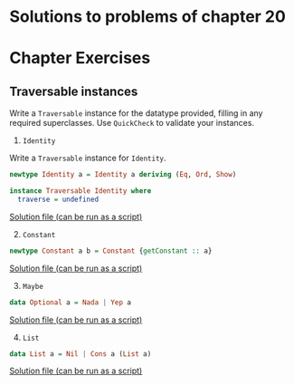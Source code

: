 # Solutions to problems of chapter 20
# Chapter Exercises

## Traversable instances

Write a `Traversable` instance for the datatype provided, filling in any required superclasses. Use `QuickCheck` to validate your instances.

1. `Identity`

Write a `Traversable` instance for `Identity`.
```hs
newtype Identity a = Identity a deriving (Eq, Ord, Show)

instance Traversable Identity where
  traverse = undefined
```
[Solution file (can be run as a script)](exercise.files/identityTraversable.hs)

2. `Constant`

```hs
newtype Constant a b = Constant {getConstant :: a}
```
[Solution file (can be run as a script)](exercise.files/constantTraversable.hs)

3. `Maybe`

```hs
data Optional a = Nada | Yep a
```
[Solution file (can be run as a script)](exercise.files/optionalTraversable.hs)

4. `List`

```hs
data List a = Nil | Cons a (List a)
```
[Solution file (can be run as a script)](exercise.files/listTraversal.hs)